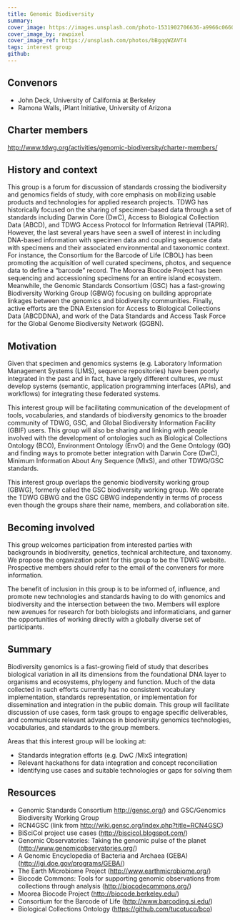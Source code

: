 ```yaml
---
title: Genomic Biodiversity
summary: 
cover_image: https://images.unsplash.com/photo-1531902706636-a9966c06605a
cover_image_by: rawpixel
cover_image_ref: https://unsplash.com/photos/bBgqqWZAVT4
tags: interest group
github:
---
```


<!-- Copied from http://www.tdwg.org/activities/genomic-biodiversity/charter/ -->

## Convenors

* John Deck, University of California at Berkeley
* Ramona Walls, iPlant Initiative, University of Arizona

## Charter members

http://www.tdwg.org/activities/genomic-biodiversity/charter-members/

## History and context

This group is a forum for discussion of standards crossing the biodiversity and genomics fields of study, with core emphasis on mobilizing usable products and technologies for applied research projects. TDWG has historically focused on the sharing of specimen-based data through a set of standards including Darwin Core (DwC), Access to Biological Collection Data (ABCD), and TDWG Access Protocol for Information Retrieval (TAPIR). However, the last several years have seen a swell of interest in including DNA-based information with specimen data and coupling sequence data with specimens and their associated environmental and taxonomic context. For instance, the Consortium for the Barcode of Life (CBOL) has been promoting the acquisition of well curated specimens, photos, and sequence data to define a “barcode” record. The Moorea Biocode Project has been sequencing and accessioning specimens for an entire island ecosystem. Meanwhile, the Genomic Standards Consortium (GSC) has a fast-growing Biodiversity Working Group (GBWG) focusing on building appropriate linkages between the genomics and biodiversity communities.  Finally, active efforts are the DNA Extension for Access to Biological Collections Data (ABCDDNA), and work of the Data Standards and Access Task Force for the Global Genome Biodiversity Network (GGBN).

## Motivation

Given that specimen and genomics systems (e.g. Laboratory Information Management Systems (LIMS), sequence repositories) have been poorly integrated in the past and in fact, have largely different cultures, we must develop systems (semantic, application programming interfaces (APIs), and workflows) for integrating these federated systems. 

This interest group will be facilitating communication of the development of tools, vocabularies, and standards of biodiversity genomics to the broader community of TDWG, GSC, and Global Biodiversity Information Facility (GBIF) users. This group will also be sharing and linking with people involved with the development of ontologies such as Biological Collections Ontology (BCO), Environment Ontology (EnvO) and the Gene Ontology (GO) and finding ways to promote better integration with Darwin Core (DwC), Minimum Information About Any Sequence (MIxS), and other TDWG/GSC standards. 

This interest group overlaps the genomic biodiversity working group (GBWG), formerly called the GSC biodiversity working group. We operate the TDWG GBWG and the GSC GBWG independently in terms of process even though the groups share their name, members, and collaboration site. 

## Becoming involved

This group welcomes participation from interested parties with backgrounds in biodiversity, genetics, technical architecture, and taxonomy. We propose the organization point for this group to be the TDWG website. Prospective members should refer to the email of the conveners for more information.

The benefit of inclusion in this group is to be informed of, influence, and promote new technologies and standards having to do with genomics and biodiversity and the intersection between the two. Members will explore new avenues for research for both biologists and informaticians, and garner the opportunities of working directly with a globally diverse set of participants.

## Summary

Biodiversity genomics is a fast-growing field of study that describes biological variation in all its dimensions from the foundational DNA layer to organisms and ecosystems, phylogeny and function.  Much of the data collected in such efforts currently has no consistent vocabulary implementation, standards representation, or implementation for dissemination and integration in the public domain. This group will facilitate discussion of use cases, form task groups to engage specific deliverables, and communicate relevant advances in biodiversity genomics technologies, vocabularies, and standards to the group members.

Areas that this interest group will be looking at:

* Standards integration efforts (e.g. DwC /MIxS integration)
* Relevant hackathons for data integration and concept reconciliation
* Identifying use cases and suitable technologies or gaps for solving them

## Resources

* Genomic Standards Consortium <http://gensc.org/>) and GSC/Genomics Biodiversity Working Group
* RCN4GSC (link from <http://wiki.gensc.org/index.php?title=RCN4GSC>)
* BiSciCol project use cases (<http://biscicol.blogspot.com/>)
* Genomic Observatories: Taking the genomic pulse of the planet (<http://www.genomicobservatories.org/>)
* A Genomic Encyclopedia of Bacteria and Archaea (GEBA) (<http://jgi.doe.gov/programs/GEBA/>)
* The Earth Microbiome Project (<http://www.earthmicrobiome.org/>)
* Biocode Commons: Tools for supporting genomic observations from collections through analysis (<http://biocodecommons.org/>)
* Moorea Biocode Project (<http://biocode.berkeley.edu/>)
* Consortium for the Barcode of Life (<http://www.barcoding.si.edu/>)
* Biological Collections Ontology (<https://github.com/tucotuco/bco>)
